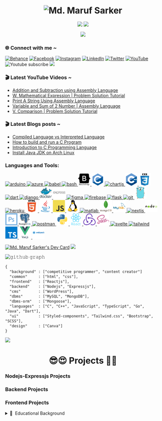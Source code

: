 <h1 align="center">
  <img src="./logo/maruf.svg" alt="Md. Maruf Sarker" />
</h1>
<p align="center">
<img height="180em" src="https://github-readme-stats-eight-theta.vercel.app/api?username=mdmarufsarker&show_icons=true&theme=algolia&include_all_commits=true&count_private=true"/>
<img height="180em" src="https://github-readme-stats-eight-theta.vercel.app/api/top-langs/?username=mdmarufsarker&layout=compact&langs_count=8&theme=algolia"/>
</p>
<p align="center">
  <a href="https://github.com/DenverCoder1/readme-typing-svg"><img src="https://readme-typing-svg.herokuapp.com?lines=Computer+Science+Student;Web+Developer;Problem+Solver;Content+Creator;Always%20learning%20new%20things;Evolving&center=true&width=500&height=50"></a>
</p>

### 🌐 Connect with me ~


[![Behance](https://img.shields.io/badge/Behance-1769ff?logo=behance&logoColor=white)](https://behance.net/mdmarufsarker)
[![Facebook](https://img.shields.io/badge/Facebook-%231877F2.svg?logo=Facebook&logoColor=white)](https://facebook.com/mdmarufsarkerr)
[![Instagram](https://img.shields.io/badge/Instagram-%23E4405F.svg?logo=Instagram&logoColor=white)](https://instagram.com/md_maruf_sarker)
[![LinkedIn](https://img.shields.io/badge/LinkedIn-%230077B5.svg?logo=linkedin&logoColor=white)](https://linkedin.com/in/mdmarufsarker)
[![Twitter](https://img.shields.io/badge/Twitter-%231DA1F2.svg?logo=Twitter&logoColor=white)](https://twitter.com/md_marufsarker)
[![YouTube](https://img.shields.io/badge/YouTube-%23FF0000.svg?logo=YouTube&logoColor=white)](https://www.youtube.com/@maruf_sarker)
![Youtube subscribe](https://img.shields.io:/youtube/channel/subscribers/UCLMsOaJDBSJWvny11DFfebw?style=social)
[![](https://visitcount.itsvg.in/api?id=mdmarufsarker&icon=0&color=0)](https://visitcount.itsvg.in)

<!-- [![Pinterest](https://img.shields.io/badge/Pinterest-%23E60023.svg?logo=Pinterest&logoColor=white)](https://pinterest.com/md_maruf_sarker) -->

<!--START_SECTION:waka-->
<!--END_SECTION:waka-->

### 🎬 Latest YouTube Videos ~

<!-- YOUTUBE:START -->
- [Addition and Subtraction using Assembly Language](https://www.youtube.com/watch?v=be6XFnaE0PY)
- [W. Mathematical Expression | Problem Solution Tutorial](https://www.youtube.com/watch?v=4NkafMq-BvA)
- [Print A String Using Assembly Language](https://www.youtube.com/watch?v=uDRzmeTQO84)
- [Variable and Sum of 2 Number | Assembly Language](https://www.youtube.com/watch?v=QBQBAel7uF8)
- [V. Comparison | Problem Solution Tutorial](https://www.youtube.com/watch?v=afcNqjd1h6o)
<!-- YOUTUBE:END -->

### 🎬 Latest  Blogs posts ~

<!-- BLOG-POST-LIST:START -->
- [Compiled Language vs Interpreted Language](https://dev.to/mdmarufsarker/compiled-language-vs-interpreted-language-2o4c)
- [How to build and run a C Program](https://dev.to/mdmarufsarker/si-prograamin-er-haatekhddi-3c3)
- [Introduction to C Programming Language](https://dev.to/mdmarufsarker/si-prograamin-er-haatekhddi-4bdh)
- [Install Java JDK on Arch Linux](https://dev.to/mdmarufsarker/install-java-jdk-on-arch-linux-3hf4)
<!-- BLOG-POST-LIST:END -->

<h3 align="left">Languages and Tools:</h3>
<p align="left"> <a href="https://www.arduino.cc/" target="_blank" rel="noreferrer"> <img src="https://cdn.worldvectorlogo.com/logos/arduino-1.svg" alt="arduino" width="40" height="40"/> </a> <a href="https://azure.microsoft.com/en-in/" target="_blank" rel="noreferrer"> <img src="https://www.vectorlogo.zone/logos/microsoft_azure/microsoft_azure-icon.svg" alt="azure" width="40" height="40"/> </a> <a href="https://babeljs.io/" target="_blank" rel="noreferrer"> <img src="https://www.vectorlogo.zone/logos/babeljs/babeljs-icon.svg" alt="babel" width="40" height="40"/> </a> <a href="https://www.gnu.org/software/bash/" target="_blank" rel="noreferrer"> <img src="https://www.vectorlogo.zone/logos/gnu_bash/gnu_bash-icon.svg" alt="bash" width="40" height="40"/> </a> <a href="https://getbootstrap.com" target="_blank" rel="noreferrer"> <img src="https://raw.githubusercontent.com/devicons/devicon/master/icons/bootstrap/bootstrap-plain-wordmark.svg" alt="bootstrap" width="40" height="40"/> </a> <a href="https://www.cprogramming.com/" target="_blank" rel="noreferrer"> <img src="https://raw.githubusercontent.com/devicons/devicon/master/icons/c/c-original.svg" alt="c" width="40" height="40"/> </a> <a href="https://www.chartjs.org" target="_blank" rel="noreferrer"> <img src="https://www.chartjs.org/media/logo-title.svg" alt="chartjs" width="40" height="40"/> </a> <a href="https://www.w3schools.com/cpp/" target="_blank" rel="noreferrer"> <img src="https://raw.githubusercontent.com/devicons/devicon/master/icons/cplusplus/cplusplus-original.svg" alt="cplusplus" width="40" height="40"/> </a> <a href="https://www.w3schools.com/css/" target="_blank" rel="noreferrer"> <img src="https://raw.githubusercontent.com/devicons/devicon/master/icons/css3/css3-original-wordmark.svg" alt="css3" width="40" height="40"/> </a> <a href="https://dart.dev" target="_blank" rel="noreferrer"> <img src="https://www.vectorlogo.zone/logos/dartlang/dartlang-icon.svg" alt="dart" width="40" height="40"/> </a> <a href="https://www.djangoproject.com/" target="_blank" rel="noreferrer"> <img src="https://cdn.worldvectorlogo.com/logos/django.svg" alt="django" width="40" height="40"/> </a> <a href="https://www.docker.com/" target="_blank" rel="noreferrer"> <img src="https://raw.githubusercontent.com/devicons/devicon/master/icons/docker/docker-original-wordmark.svg" alt="docker" width="40" height="40"/> </a> <a href="https://expressjs.com" target="_blank" rel="noreferrer"> <img src="https://raw.githubusercontent.com/devicons/devicon/master/icons/express/express-original-wordmark.svg" alt="express" width="40" height="40"/> </a> <a href="https://www.figma.com/" target="_blank" rel="noreferrer"> <img src="https://www.vectorlogo.zone/logos/figma/figma-icon.svg" alt="figma" width="40" height="40"/> </a> <a href="https://firebase.google.com/" target="_blank" rel="noreferrer"> <img src="https://www.vectorlogo.zone/logos/firebase/firebase-icon.svg" alt="firebase" width="40" height="40"/> </a> <a href="https://flask.palletsprojects.com/" target="_blank" rel="noreferrer"> <img src="https://www.vectorlogo.zone/logos/pocoo_flask/pocoo_flask-icon.svg" alt="flask" width="40" height="40"/> </a> <a href="https://git-scm.com/" target="_blank" rel="noreferrer"> <img src="https://www.vectorlogo.zone/logos/git-scm/git-scm-icon.svg" alt="git" width="40" height="40"/> </a> <a href="https://golang.org" target="_blank" rel="noreferrer"> <img src="https://raw.githubusercontent.com/devicons/devicon/master/icons/go/go-original.svg" alt="go" width="40" height="40"/> </a> <a href="https://heroku.com" target="_blank" rel="noreferrer"> <img src="https://www.vectorlogo.zone/logos/heroku/heroku-icon.svg" alt="heroku" width="40" height="40"/> </a> <a href="https://www.w3.org/html/" target="_blank" rel="noreferrer"> <img src="https://raw.githubusercontent.com/devicons/devicon/master/icons/html5/html5-original-wordmark.svg" alt="html5" width="40" height="40"/> </a> <a href="https://www.java.com" target="_blank" rel="noreferrer"> <img src="https://raw.githubusercontent.com/devicons/devicon/master/icons/java/java-original.svg" alt="java" width="40" height="40"/> </a> <a href="https://developer.mozilla.org/en-US/docs/Web/JavaScript" target="_blank" rel="noreferrer"> <img src="https://raw.githubusercontent.com/devicons/devicon/master/icons/javascript/javascript-original.svg" alt="javascript" width="40" height="40"/> </a> <a href="https://www.linux.org/" target="_blank" rel="noreferrer"> <img src="https://raw.githubusercontent.com/devicons/devicon/master/icons/linux/linux-original.svg" alt="linux" width="40" height="40"/> </a> <a href="https://www.mathworks.com/" target="_blank" rel="noreferrer"> <img src="https://upload.wikimedia.org/wikipedia/commons/2/21/Matlab_Logo.png" alt="matlab" width="40" height="40"/> </a> <a href="https://www.mongodb.com/" target="_blank" rel="noreferrer"> <img src="https://raw.githubusercontent.com/devicons/devicon/master/icons/mongodb/mongodb-original-wordmark.svg" alt="mongodb" width="40" height="40"/> </a> <a href="https://www.mysql.com/" target="_blank" rel="noreferrer"> <img src="https://raw.githubusercontent.com/devicons/devicon/master/icons/mysql/mysql-original-wordmark.svg" alt="mysql" width="40" height="40"/> </a> <a href="https://nextjs.org/" target="_blank" rel="noreferrer"> <img src="https://cdn.worldvectorlogo.com/logos/nextjs-2.svg" alt="nextjs" width="40" height="40"/> </a> <a href="https://nodejs.org" target="_blank" rel="noreferrer"> <img src="https://raw.githubusercontent.com/devicons/devicon/master/icons/nodejs/nodejs-original-wordmark.svg" alt="nodejs" width="40" height="40"/> </a> <a href="https://www.photoshop.com/en" target="_blank" rel="noreferrer"> <img src="https://raw.githubusercontent.com/devicons/devicon/master/icons/photoshop/photoshop-line.svg" alt="photoshop" width="40" height="40"/> </a> <a href="https://www.postgresql.org" target="_blank" rel="noreferrer"> <img src="https://raw.githubusercontent.com/devicons/devicon/master/icons/postgresql/postgresql-original-wordmark.svg" alt="postgresql" width="40" height="40"/> </a> <a href="https://postman.com" target="_blank" rel="noreferrer"> <img src="https://www.vectorlogo.zone/logos/getpostman/getpostman-icon.svg" alt="postman" width="40" height="40"/> </a> <a href="https://www.python.org" target="_blank" rel="noreferrer"> <img src="https://raw.githubusercontent.com/devicons/devicon/master/icons/python/python-original.svg" alt="python" width="40" height="40"/> </a> <a href="https://reactjs.org/" target="_blank" rel="noreferrer"> <img src="https://raw.githubusercontent.com/devicons/devicon/master/icons/react/react-original-wordmark.svg" alt="react" width="40" height="40"/> </a> <a href="https://redux.js.org" target="_blank" rel="noreferrer"> <img src="https://raw.githubusercontent.com/devicons/devicon/master/icons/redux/redux-original.svg" alt="redux" width="40" height="40"/> </a> <a href="https://sass-lang.com" target="_blank" rel="noreferrer"> <img src="https://raw.githubusercontent.com/devicons/devicon/master/icons/sass/sass-original.svg" alt="sass" width="40" height="40"/> </a> <a href="https://svelte.dev" target="_blank" rel="noreferrer"> <img src="https://upload.wikimedia.org/wikipedia/commons/1/1b/Svelte_Logo.svg" alt="svelte" width="40" height="40"/> </a> <a href="https://tailwindcss.com/" target="_blank" rel="noreferrer"> <img src="https://www.vectorlogo.zone/logos/tailwindcss/tailwindcss-icon.svg" alt="tailwind" width="40" height="40"/> </a> <a href="https://www.typescriptlang.org/" target="_blank" rel="noreferrer"> <img src="https://raw.githubusercontent.com/devicons/devicon/master/icons/typescript/typescript-original.svg" alt="typescript" width="40" height="40"/> </a> <a href="https://vuejs.org/" target="_blank" rel="noreferrer"> <img src="https://raw.githubusercontent.com/devicons/devicon/master/icons/vuejs/vuejs-original-wordmark.svg" alt="vuejs" width="40" height="40"/> </a> <a href="https://webpack.js.org" target="_blank" rel="noreferrer"> <img src="https://raw.githubusercontent.com/devicons/devicon/d00d0969292a6569d45b06d3f350f463a0107b0d/icons/webpack/webpack-original-wordmark.svg" alt="webpack" width="40" height="40"/> </a> </p>

<!-- # Competitive Programming : -->
<a href="https://app.daily.dev/mdmarufsarker"><img src="https://api.daily.dev/devcards/b6878efd97f14b6a9e21dce17627159f.png?r=82n" width="300" alt="Md. Maruf Sarker's Dev Card"/></a>
<img width="500" src="https://leetcard.jacoblin.cool/mdmarufsarker?theme=light&font=Karma&ext=contest" />

<!-- Graphs -->
![𝚐𝚒𝚝𝚑𝚞𝚋 𝚐𝚛𝚊𝚙𝚑](https://github-readme-activity-graph.cyclic.app/graph?username=mdmarufsarker&theme=react-dark&hide_border=true&area=true)

```
{
  "background" : ["competitive programmer", "content creator"]
  "common"     : ["html", "css"],
  "frontend"   : ["Reactjs"],
  "backend"    : ["Nodejs", "Expressjs"],
  "cms"        : ["WordPress"],
  "dbms"       : ["MySQL", "MongoDB"],
  "dbms-orm"   : ["Mongoose"],
  "languages"  : ["C", "C++", "JavaScript", "TypeScript", "Go", "Java", "Dart"],
  "ui"         : ["Styled-components", "Tailwind.css", "Bootstrap", "SCSS"],
  "design"     : ["Canva"]
}
```
<p align="center"> 
  
  ![](https://count.getloli.com/get/@mdmarufsarker.github.readme)
</p>

<h1 align="center">😎😍 Projects 🥰🤗</h1>

### Nodejs-Expressjs Projects

### Backend Projects

### Frontend Projects

<details>
  <summary>📃 &nbsp;Educational Background</summary>

## Education

<img align="right" width="50px" src="https://raw.githubusercontent.com/mdmarufsarker/mdmarufsarker/master/logo/bsc.png" />

- 📖 **&nbsp;Bachelor of Computer Science and Engineering**\
📆 &nbsp;2022 - 2026\
📍 **&nbsp;Green University Of Bangladesh** - Rokeya Sharani, Mirpur Dhaka Bangladesh

<img align="right" width="50px" src="https://raw.githubusercontent.com/mdmarufsarker/mdmarufsarker/master/logo/hsc.png" />

- 📖 **&nbsp;HSC**\
📆 2018 - 2021\
📍 **Habibullah Bahar University College** - Shantinagar Dhaka, Bangladesh

<img align="right" width="50px" src="https://raw.githubusercontent.com/mdmarufsarker/mdmarufsarker/master/logo/ssc.jpg" />

- 📖 **&nbsp;SSC**\
📆 &nbsp;2017 - 2018\
📍 **&nbsp;Rampura Ekramunnessa High School** - Rampura Dhaka, Bangladesh

